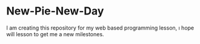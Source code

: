 # New-Pie-New-Day
I am creating this repository for my  web based programming lesson, ı hope will lesson to get me a new milestones.
